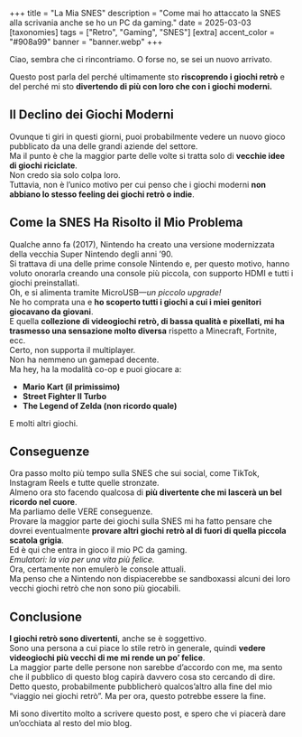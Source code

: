 +++
title = "La Mia SNES"
description = "Come mai ho attaccato la SNES alla scrivania anche se ho un PC da gaming."
date = 2025-03-03
[taxonomies]
tags = ["Retro", "Gaming", "SNES"]
[extra]
accent_color = "#908a99"
banner = "banner.webp"
+++

Ciao, sembra che ci rincontriamo. O forse no, se sei un nuovo arrivato.

Questo post parla del perché ultimamente sto **riscoprendo i giochi retrò** e del perché mi sto **divertendo di più con loro che con i giochi moderni.**

## Il Declino dei Giochi Moderni

Ovunque ti giri in questi giorni, puoi probabilmente vedere un nuovo gioco pubblicato da una delle grandi aziende del settore.  
Ma il punto è che la maggior parte delle volte si tratta solo di **vecchie idee di giochi riciclate**.  
Non credo sia solo colpa loro.  
Tuttavia, non è l’unico motivo per cui penso che i giochi moderni **non abbiano lo stesso feeling dei giochi retrò o indie**.

## Come la SNES Ha Risolto il Mio Problema

Qualche anno fa (2017), Nintendo ha creato una versione modernizzata della vecchia Super Nintendo degli anni ’90.  
Si trattava di una delle prime console Nintendo e, per questo motivo, hanno voluto onorarla creando una console più piccola, con supporto HDMI e tutti i giochi preinstallati.  
Oh, e si alimenta tramite MicroUSB—*un piccolo upgrade!*  
Ne ho comprata una e **ho scoperto tutti i giochi a cui i miei genitori giocavano da giovani**.  
E quella **collezione di videogiochi retrò, di bassa qualità e pixellati, mi ha trasmesso una sensazione molto diversa** rispetto a Minecraft, Fortnite, ecc.  
Certo, non supporta il multiplayer.  
Non ha nemmeno un gamepad decente.  
Ma hey, ha la modalità co-op e puoi giocare a:  

- **Mario Kart (il primissimo)**  
- **Street Fighter II Turbo**  
- **The Legend of Zelda (non ricordo quale)**  

E molti altri giochi.

## Conseguenze

Ora passo molto più tempo sulla SNES che sui social, come TikTok, Instagram Reels e tutte quelle stronzate.  
Almeno ora sto facendo qualcosa di **più divertente che mi lascerà un bel ricordo nel cuore**.  
Ma parliamo delle VERE conseguenze.  
Provare la maggior parte dei giochi sulla SNES mi ha fatto pensare che dovrei eventualmente **provare altri giochi retrò al di fuori di quella piccola scatola grigia**.  
Ed è qui che entra in gioco il mio PC da gaming.  
*Emulatori: la via per una vita più felice.*  
Ora, certamente non emulerò le console attuali.  
Ma penso che a Nintendo non dispiacerebbe se sandboxassi alcuni dei loro vecchi giochi retrò che non sono più giocabili.

## Conclusione

**I giochi retrò sono divertenti**, anche se è soggettivo.  
Sono una persona a cui piace lo stile retrò in generale, quindi **vedere videogiochi più vecchi di me mi rende un po’ felice**.  
La maggior parte delle persone non sarebbe d’accordo con me, ma sento che il pubblico di questo blog capirà davvero cosa sto cercando di dire.  
Detto questo, probabilmente pubblicherò qualcos’altro alla fine del mio “viaggio nei giochi retrò”.
Ma per ora, questo potrebbe essere la fine.  

Mi sono divertito molto a scrivere questo post, e spero che vi piacerà dare un’occhiata al resto del mio blog.